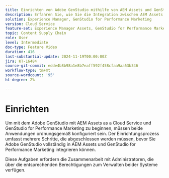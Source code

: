 ```yaml
---
title: Einrichten von Adobe GenStudio mithilfe von AEM Assets und GenStudio for Performance Marketing
description: Erfahren Sie, wie Sie die Integration zwischen AEM Assets und GenStudio for Performance Marketing einrichten.
solution: Experience Manager, GenStudio for Performance Marketing
version: Cloud Service
feature-set: Experience Manager Assets, GenStudio for Performance Marketing
topic: Content Supply Chain
role: User
level: Intermediate
doc-type: Feature Video
duration: 416
last-substantial-update: 2024-11-19T00:00:00Z
jira: KT-16484
source-git-commit: edde4b8b98a1e8b7eaff592f458cfaa9aa53b346
workflow-type: tm+mt
source-wordcount: '95'
ht-degree: 2%

---
```



# Einrichten

Um mit dem Adobe GenStudio mit AEM Assets as a Cloud Service und GenStudio for Performance Marketing zu beginnen, müssen beide Anwendungen ordnungsgemäß konfiguriert sein. Der Einrichtungsprozess umfasst mehrere Schritte, die abgeschlossen werden müssen, bevor Sie Adobe GenStudio vollständig in AEM Assets und GenStudio for Performance Marketing integrieren können.

Diese Aufgaben erfordern die Zusammenarbeit mit Administratoren, die über die entsprechenden Berechtigungen zum Verwalten beider Systeme verfügen.

<!-- CARDS 

* https://experienceleague.adobe.com/en/docs/experience-manager-learn/assets/video-playlists/assets-view
   {title=Set up AEM Assets with Assets view}
* https://experienceleague.adobe.com/en/docs/experience-manager-learn/assets/content-hub/set-up
   {title=Enable AEM Assets Content Hub}
* https://experienceleague.adobe.com/en/docs/genstudio-for-performance-marketing/user-guide/get-started
   {title=Set up GenStudio for Performance Marketing}

-->